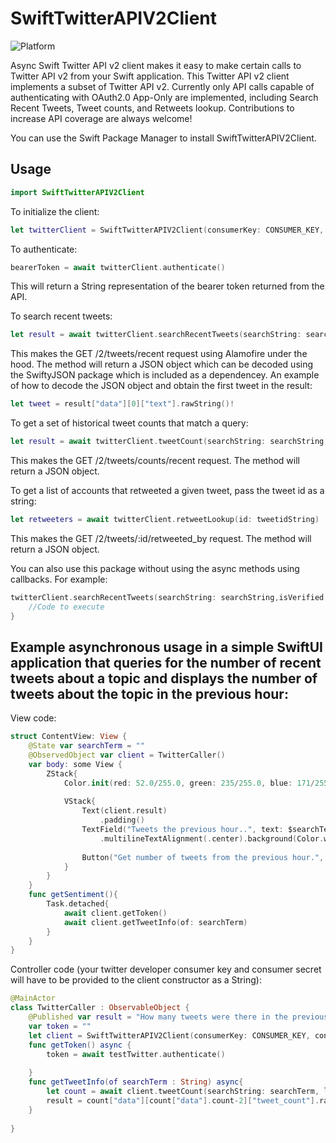 # SwiftTwitterAPIV2Client

![Platform](https://img.shields.io/badge/platforms-iOS%2013.0%20%7C%20macOS%2010.15-F28D00.svg)

Async Swift Twitter API v2 client makes it easy to make certain calls to Twitter API v2 from your Swift application. This Twitter API v2 client implements a subset of Twitter API v2. Currently only API calls capable of authenticating with OAuth2.0 App-Only are implemented, including Search Recent Tweets, Tweet counts, and Retweets lookup. Contributions to increase API coverage are always welcome!  

You can use the Swift Package Manager to install SwiftTwitterAPIV2Client. 

## Usage
```swift
import SwiftTwitterAPIV2Client
```

To initialize the client:
```swift
let twitterClient = SwiftTwitterAPIV2Client(consumerKey: CONSUMER_KEY, consumerSecret: CONSUMER SECRET)`
```

To authenticate:
```swift
bearerToken = await twitterClient.authenticate()
```
This will return a String representation of the bearer token returned from the API.

To search recent tweets:
```swift
let result = await twitterClient.searchRecentTweets(searchString: searchString,isVerified: false, maxResults: 20, language: .english)
```
This makes the GET /2/tweets/recent request using Alamofire under the hood. The method will return a JSON object which can be decoded using the SwiftyJSON package which is included as a dependencey. An example of how to decode the JSON object and obtain the first tweet in the result:
```swift
let tweet = result["data"][0]["text"].rawString()!
```
To get a set of historical tweet counts that match a query:
```swift
let result = await twitterClient.tweetCount(searchString: searchString, language: .english)
```
This makes the GET /2/tweets/counts/recent request. The method will return a JSON object.

To get a list of accounts that retweeted a given tweet, pass the tweet id as a string:
```swift
let retweeters = await twitterClient.retweetLookup(id: tweetidString)
```
This makes the GET /2/tweets/:id/retweeted_by request. The method will return a JSON object.

You can also use this package without using the async methods using callbacks. For example:
```swift 
twitterClient.searchRecentTweets(searchString: searchString,isVerified: false, maxResults: 20, language: .english){result in
    //Code to execute
}
```

## Example asynchronous usage in a simple SwiftUI application that queries for the number of recent tweets about a topic and displays the number of tweets about the topic in the previous hour:

View code:
```swift
struct ContentView: View {
    @State var searchTerm = ""
    @ObservedObject var client = TwitterCaller()
    var body: some View {
        ZStack{
            Color.init(red: 52.0/255.0, green: 235/255.0, blue: 171/255.0, opacity: 1.0).ignoresSafeArea()
            
            VStack{
                Text(client.result)
                    .padding()
                TextField("Tweets the previous hour..", text: $searchTerm)
                    .multilineTextAlignment(.center).background(Color.white)
        
                Button("Get number of tweets from the previous hour.", action: getSentiment)
            }
        }
    }
    func getSentiment(){
        Task.detached{
            await client.getToken()
            await client.getTweetInfo(of: searchTerm)
        }
    }
}
```
Controller code (your twitter developer consumer key and consumer secret will have to be provided to the client constructor as a String):
```swift
@MainActor
class TwitterCaller : ObservableObject {
    @Published var result = "How many tweets were there in the previous hour about this subject?"
    var token = ""
    let client = SwiftTwitterAPIV2Client(consumerKey: CONSUMER_KEY, consumerSecret: CONSUMER_SECRET)
    func getToken() async {
        token = await testTwitter.authenticate()
        
    }
    func getTweetInfo(of searchTerm : String) async{
        let count = await client.tweetCount(searchString: searchTerm, language: .english)
        result = count["data"][count["data"].count-2]["tweet_count"].rawString()!
    }
    
}
```
